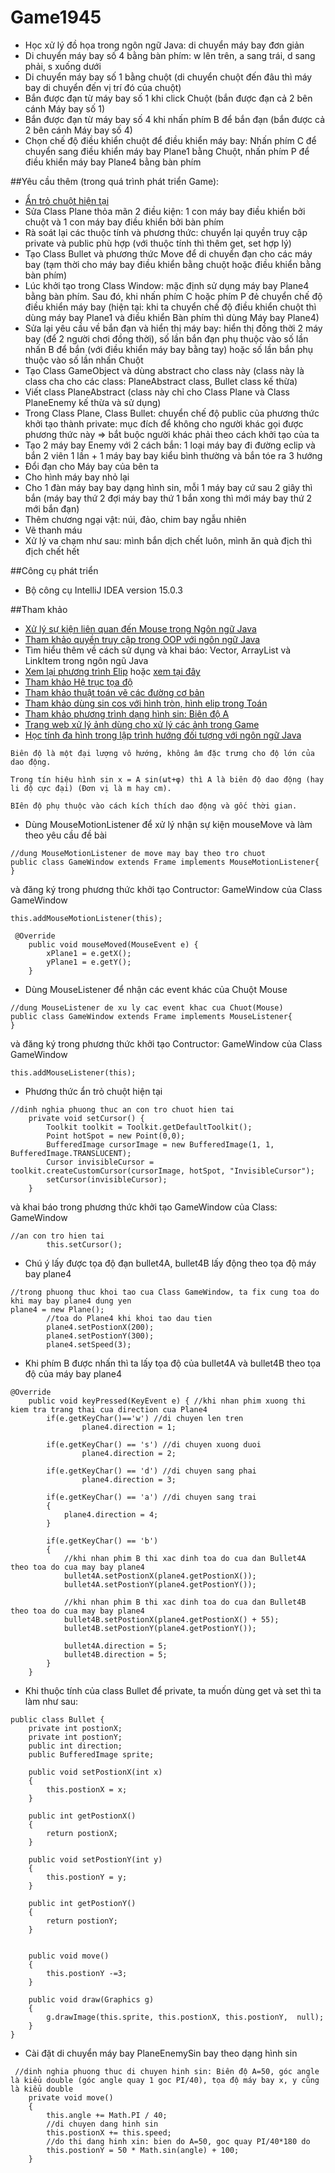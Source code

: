 ﻿# Game1945
+ Học xử lý đồ họa trong ngôn ngữ Java: di chuyển máy bay đơn giản
+ Di chuyển máy bay số 4 bằng bàn phím: w lên trên, a sang trái, d sang phải, s xuống dưới
+ Di chuyển máy bay số 1 bằng chuột (di chuyển chuột đến đâu thì máy bay di chuyển đến vị trí đó của chuột)
+ Bắn được đạn từ máy bay số 1 khi click Chuột (bắn được đạn cả 2 bên cánh Máy bay số 1)
+ Bắn được đạn từ máy bay số 4 khi nhấn phím B để bắn đạn (bắn được cả 2 bên cánh Máy bay số 4)
+ Chọn chế độ điều khiển chuột để điều khiển máy bay: Nhấn phím C để chuyển sang điều khiển máy bay Plane1 bằng Chuột, nhấn phím P để điều khiển máy bay Plane4 bằng bàn phím 

##Yêu cầu thêm (trong quá trình phát triển Game):
+ [Ẩn trỏ chuột hiện tại](http://stackoverflow.com/questions/191592/how-do-i-get-rid-of-the-mouse-cursor-in-full-screen-exclusive-mode)
+ Sửa Class Plane thỏa mãn 2 điều kiện: 1 con máy bay điều khiển bởi chuột và 1 con máy bay điều khiển bởi bàn phím
+ Rà soát lại các thuộc tính và phương thức: chuyển lại quyền truy cập private và public phù hợp (với thuộc tính thì thêm get, set hợp lý)
+  Tạo Class Bullet và phương thức Move để di chuyển đạn cho các máy bay (tạm thời cho máy bay điều khiển bằng chuột hoặc điều khiển bằng bàn phím)
+ Lúc khởi tạo trong Class Window: mặc định sử dụng máy bay Plane4 bằng bàn phím. Sau đó, khi nhấn phím C hoặc phím P đẻ chuyển chế độ điều khiển máy bay (hiện tại: khi ta chuyển chế độ điều khiển chuột thì dùng máy bay Plane1 và điều khiển Bàn phím thì dùng Máy bay Plane4)
+ Sửa lại yêu cầu về bắn đạn và hiển thị máy bay: hiển thị đồng thời 2 máy bay (để 2 người chơi đồng thời), số lần bắn đạn phụ thuộc vào số lần nhấn B để bắn (với điều khiển máy bay bằng tay) hoặc số lần bắn phụ thuộc vào số lần nhấn Chuột
+ Tạo Class GameObject và dùng abstract cho class này (class này là class cha cho các class: PlaneAbstract class, Bullet class kế thừa)
+ Viết class PlaneAbstract (class này chỉ cho Class Plane và Class PlaneEnemy kế thừa và sử dụng)
+ Trong Class Plane, Class Bullet: chuyển chế độ public của phương thức khởi tạo thành private: mục đích để không cho người khác gọi được phương thức này => bắt buộc người khác phải theo cách khởi tạo của ta
 + Tạo 2 máy bay Enemy với 2 cách bắn: 1 loại máy bay đi đường eclip và bắn 2 viên 1 lần + 1 máy bay bay kiểu bình thường và bắn tóe ra 3 hướng
+ Đổi đạn cho Máy bay của bên ta
+ Cho hình máy bay nhỏ lại 
+ Cho 1 đàn máy bay bay dạng hình sin, mỗi 1 máy bay cứ sau 2 giây thì bắn (máy bay thứ 2 đợi máy bay thứ 1 bắn xong thì mới máy bay thứ 2 mới bắn đạn)
+ Thêm chương ngại vật: núi, đảo, chim bay ngẫu nhiên
+ Vẽ thanh máu
+ Xử lý va chạm như sau:  mình bắn dịch chết luôn, mình ăn quà địch thì địch chết hết

##Công cụ phát triển
+ Bộ công cụ IntelliJ IDEA version 15.0.3

##Tham khảo
+ [Xử lý sự kiện liên quan đến Mouse trong Ngôn ngữ Java](http://www.javafaq.nu/java-article716.html)
+ [Tham khảo quyền truy cập trong OOP với ngôn ngữ Java](https://www3.ntu.edu.sg/home/ehchua/programming/java/J3a_OOPBasics.html)
+ Tìm hiểu thêm về cách sử dụng và khai báo: Vector, ArrayList và LinkItem trong ngôn ngũ Java
+ [Xem lại phương trình Elip](https://vi.wikipedia.org/wiki/Elíp) hoặc [xem tại đây](https://toanhoc77.wordpress.com/2012/06/25/bai-3-phuong-trinh-duong-elip/)
+ [Tham khảo Hệ trục tọa độ](http://tusach.thuvienkhoahoc.com/wiki/H%C3%ACnh_h%E1%BB%8Dc_10/Ch%C6%B0%C6%A1ng_I/%C2%A74._H%E1%BB%87_tr%E1%BB%A5c_t%E1%BB%8Da_%C4%91%E1%BB%99)
+ [Tham khảo thuật toán vẽ các đường cơ bản](http://voer.edu.vn/m/gioi-thieu-cac-thuat-toan-ve-va-to-cac-duong-co-ban/6d58afd1)
+ [Tham khảo dùng sin cos với hình tròn, hình elip trong Toán](http://hmath360.blogspot.com/2013/07/su-dung-pt-tham-so-cua-uong-tron-elip.html)
+ [Tham khảo phương trình dạng hình sin: Biên độ A](https://vi.wikipedia.org/wiki/Bi%C3%AAn_%C4%91%E1%BB%99)
+ [Trang web xử lý ảnh dùng cho xử lý các ảnh trong Game](http://www.online-image-editor.com/)
+ [Học tính đa hình trong lập trình hướng đối tượng với ngôn ngữ Java](https://github.com/trantrungnt/LearnDaHinh)

```
Biên độ là một đại lượng vô hướng, không âm đặc trưng cho độ lớn của dao động.

Trong tín hiệu hình sin x = A sin(ωt+φ) thì A là biên độ dao động (hay li độ cực đại) (Đơn vị là m hay cm).

BIên độ phụ thuộc vào cách kích thích dao động và gốc thời gian.
```

+ Dùng MouseMotionListener để xử lý nhận sự kiện mouseMove và làm theo yêu cầu đề bài
```
//dung MouseMotionListener de move may bay theo tro chuot 
public class GameWindow extends Frame implements MouseMotionListener{
}
```

và đăng ký trong phương thức khởi tạo Contructor: GameWindow của Class GameWindow
```
this.addMouseMotionListener(this);
```

```
 @Override
    public void mouseMoved(MouseEvent e) {
        xPlane1 = e.getX();
        yPlane1 = e.getY();
    }
```

+ Dùng MouseListener để nhận các event khác của Chuột Mouse
```
//dung MouseListener de xu ly cac event khac cua Chuot(Mouse)
public class GameWindow extends Frame implements MouseListener{
}
```

và đăng ký trong phương thức khởi tạo Contructor: GameWindow của Class GameWindow
```
this.addMouseListener(this);
```

+ Phương thức ẩn trỏ chuột hiện tại
```
//dinh nghia phuong thuc an con tro chuot hien tai
    private void setCursor() {
        Toolkit toolkit = Toolkit.getDefaultToolkit();
        Point hotSpot = new Point(0,0);
        BufferedImage cursorImage = new BufferedImage(1, 1, BufferedImage.TRANSLUCENT);
        Cursor invisibleCursor = toolkit.createCustomCursor(cursorImage, hotSpot, "InvisibleCursor");
        setCursor(invisibleCursor);
    }
```

và khai báo trong phương thức khởi tạo GameWindow của Class: GameWindow 
```
//an con tro hien tai
        this.setCursor();
```

+ Chú ý lấy được tọa độ đạn bullet4A, bullet4B lấy động theo tọa độ máy bay plane4
```
//trong phuong thuc khoi tao cua Class GameWindow, ta fix cung toa do khi may bay plane4 dung yen
plane4 = new Plane();
        //toa do Plane4 khi khoi tao dau tien
        plane4.setPostionX(200);
        plane4.setPostionY(300);
        plane4.setSpeed(3);
```

+ Khi phím B được nhấn thì ta lấy tọa độ của bullet4A và bullet4B theo tọa độ của máy bay plane4 
```
@Override
    public void keyPressed(KeyEvent e) { //khi nhan phim xuong thi kiem tra trang thai cua direction cua Plane4
        if(e.getKeyChar()=='w') //di chuyen len tren
                plane4.direction = 1;

        if(e.getKeyChar() == 's') //di chuyen xuong duoi
                plane4.direction = 2;

        if(e.getKeyChar() == 'd') //di chuyen sang phai
                plane4.direction = 3;

        if(e.getKeyChar() == 'a') //di chuyen sang trai
        {
            plane4.direction = 4;
        }

        if(e.getKeyChar() == 'b')
        {
            //khi nhan phim B thi xac dinh toa do cua dan Bullet4A theo toa do cua may bay plane4
            bullet4A.setPostionX(plane4.getPostionX());
            bullet4A.setPostionY(plane4.getPostionY());

            //khi nhan phim B thi xac dinh toa do cua dan Bullet4B theo toa do cua may bay plane4
            bullet4B.setPostionX(plane4.getPostionX() + 55);
            bullet4B.setPostionY(plane4.getPostionY());

            bullet4A.direction = 5;
            bullet4B.direction = 5;
        }
    }
```

+ Khi thuộc tính của class Bullet để private, ta muốn dùng get và set thì ta làm như sau:
```
public class Bullet {
    private int postionX;
    private int postionY;
    public int direction;
    public BufferedImage sprite;

    public void setPostionX(int x)
    {
        this.postionX = x;
    }

    public int getPostionX()
    {
        return postionX;
    }

    public void setPostionY(int y)
    {
        this.postionY = y;
    }

    public int getPostionY()
    {
        return postionY;
    }


    public void move()
    {
        this.postionY -=3;
    }

    public void draw(Graphics g)
    {
        g.drawImage(this.sprite, this.postionX, this.postionY,  null);
    }
}
```

+ Cài đặt di chuyển máy bay PlaneEnemySin bay theo dạng hình sin
```
 //dinh nghia phuong thuc di chuyen hinh sin: Biên độ A=50, góc angle là kiểu double (góc angle quay 1 goc PI/40), tọa độ máy bay x, y cũng là kiểu double
    private void move()
    {
        this.angle += Math.PI / 40;
        //di chuyen dang hinh sin
        this.postionX += this.speed;
        //do thi dang hinh xin: bien do A=50, goc quay PI/40*180 do
        this.postionY = 50 * Math.sin(angle) + 100;
    }
```